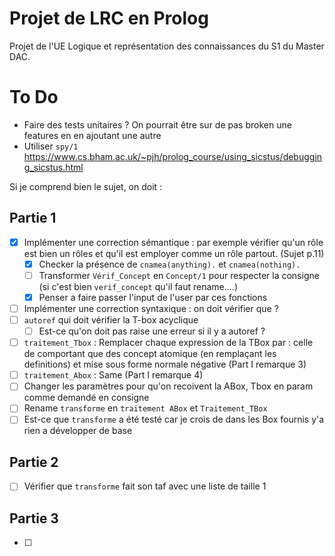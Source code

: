 # Projet de LRC en Prolog
Projet de l'UE Logique et représentation des connaissances du S1 du Master DAC. 


# To Do
- Faire des tests unitaires ? On pourrait être sur de pas broken une features en en ajoutant une autre
- Utiliser `spy/1` https://www.cs.bham.ac.uk/~pjh/prolog_course/using_sicstus/debugging_sicstus.html

Si je comprend bien le sujet, on doit : 
## Partie 1
- [X] Implémenter une correction sémantique : par exemple vérifier qu'un rôle est bien un rôles et qu'il est employer comme un rôle partout. (Sujet p.11)
    - [X] Checker la présence de `cnamea(anything).` et `cnamea(nothing).`
    - [ ] Transformer `Vérif_Concept` en `Concept/1` pour respecter la consigne (si c'est bien `verif_concept` qu'il faut rename....)
    - [X] Penser a faire passer l'input de l'user par ces fonctions
- [ ] Implémenter une correction syntaxique : on doit vérifier que ?
- [ ] `autoref` qui doit vérifier la T-box acyclique
    - [ ] Est-ce qu'on doit pas raise une erreur si il y a autoref ?
- [ ] `traitement_Tbox` : Remplacer chaque expression de la TBox par : celle de comportant que des concept atomique (en remplaçant les definitions) et mise sous forme normale négative (Part I remarque 3)
- [ ] `traitement_Abox` : Same (Part I remarque 4)
- [ ] Changer les paramètres pour qu'on recoivent la ABox, Tbox en param comme demandé en consigne
- [ ] Rename `transforme` en `traitement ABox` et `Traitement_TBox`
- [ ] Est-ce que `transforme` a été testé car je crois de dans les Box fournis y'a rien a développer de base

## Partie 2
- [ ] Vérifier que `transforme` fait son taf avec une liste de taille 1

## Partie 3
- [ ] 
